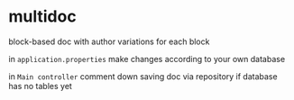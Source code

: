 # multidoc
block-based doc with author variations for each block


in ` application.properties ` make changes according to your own database

in ` Main controller ` comment down saving doc via repository if database has no tables yet
